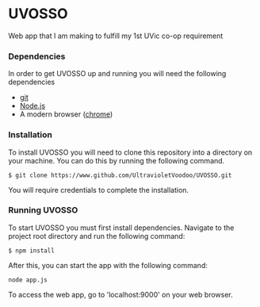 # UVOSSO
Web app that I am making to fulfill my 1st UVic co-op requirement

### Dependencies

In order to get UVOSSO up and running you will need the following dependencies

- [git](https://git-scm.com/)
- [Node.js](https://nodejs.org/en/)
- A modern browser ([chrome](https://www.google.com/chrome/browser/desktop/index.html))

### Installation

To install UVOSSO you will need to clone this repository into a directory on your machine. You can do this by running the following command.

```
$ git clone https://www.github.com/UltravioletVoodoo/UVOSSO.git
```

You will require credentials to complete the installation.

### Running UVOSSO

To start UVOSSO you must first install dependencies. Navigate to the project root directory and run the following command:

```
$ npm install
```

After this, you can start the app with the following command:

```
node app.js
```

To access the web app, go to 'localhost:9000' on your web browser.